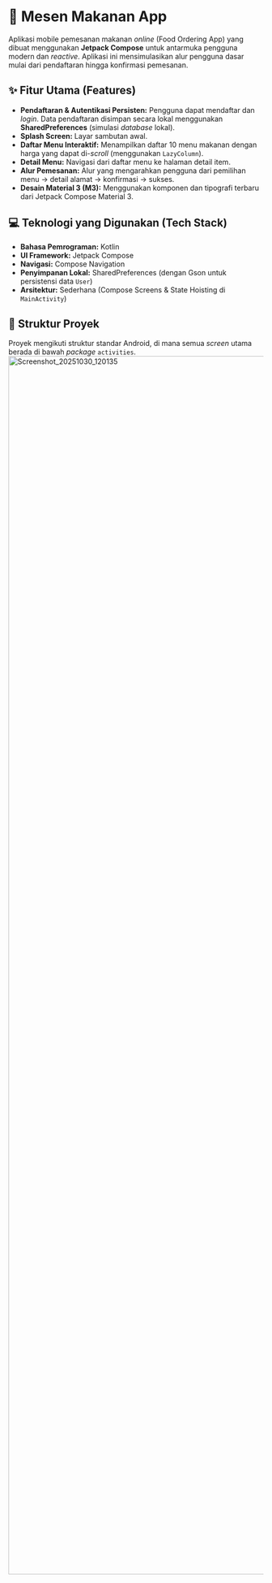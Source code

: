 # 🍔 Mesen Makanan App

Aplikasi mobile pemesanan makanan *online* (Food Ordering App) yang dibuat menggunakan **Jetpack Compose** untuk antarmuka pengguna modern dan *reactive*. Aplikasi ini mensimulasikan alur pengguna dasar mulai dari pendaftaran hingga konfirmasi pemesanan.

## ✨ Fitur Utama (Features)

* **Pendaftaran & Autentikasi Persisten:** Pengguna dapat mendaftar dan *login*. Data pendaftaran disimpan secara lokal menggunakan **SharedPreferences** (simulasi *database* lokal).
* **Splash Screen:** Layar sambutan awal.
* **Daftar Menu Interaktif:** Menampilkan daftar 10 menu makanan dengan harga yang dapat di-*scroll* (menggunakan `LazyColumn`).
* **Detail Menu:** Navigasi dari daftar menu ke halaman detail item.
* **Alur Pemesanan:** Alur yang mengarahkan pengguna dari pemilihan menu $\rightarrow$ detail alamat $\rightarrow$ konfirmasi $\rightarrow$ sukses.
* **Desain Material 3 (M3):** Menggunakan komponen dan tipografi terbaru dari Jetpack Compose Material 3.

## 💻 Teknologi yang Digunakan (Tech Stack)

* **Bahasa Pemrograman:** Kotlin
* **UI Framework:** Jetpack Compose
* **Navigasi:** Compose Navigation
* **Penyimpanan Lokal:** SharedPreferences (dengan Gson untuk persistensi data `User`)
* **Arsitektur:** Sederhana (Compose Screens & State Hoisting di `MainActivity`)

## 📄 Struktur Proyek

Proyek mengikuti struktur standar Android, di mana semua *screen* utama berada di bawah *package* `activities`.
<img width="1080" height="2400" alt="Screenshot_20251030_120135" src="https://github.com/user-attachments/assets/a9ca3b4d-4d8c-48ae-bcef-b86f30ab79c9" />
